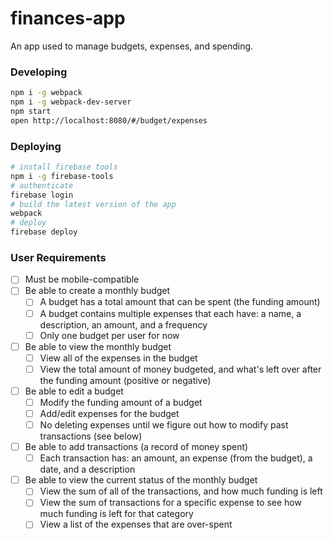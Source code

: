 # finances-app

An app used to manage budgets, expenses, and spending.

### Developing

```bash
npm i -g webpack
npm i -g webpack-dev-server
npm start
open http://localhost:8080/#/budget/expenses 
```

### Deploying

```bash
# install firebase tools
npm i -g firebase-tools
# authenticate
firebase login
# build the latest version of the app
webpack
# deploy
firebase deploy
```

### User Requirements

- [ ] Must be mobile-compatible
- [ ] Be able to create a monthly budget
    - [ ] A budget has a total amount that can be spent (the funding amount)
    - [ ] A budget contains multiple expenses that each have: a name, a description, an amount, and a frequency
    - [ ] Only one budget per user for now
- [ ] Be able to view the monthly budget
    - [ ] View all of the expenses in the budget
    - [ ] View the total amount of money budgeted, and what's left over after the funding amount (positive or negative)
- [ ] Be able to edit a budget
    - [ ] Modify the funding amount of a budget
    - [ ] Add/edit expenses for the budget
    - [ ] No deleting expenses until we figure out how to modify past transactions (see below)
- [ ] Be able to add transactions (a record of money spent)
    - [ ] Each transaction has: an amount, an expense (from the budget), a date, and a description
- [ ] Be able to view the current status of the monthly budget
    - [ ] View the sum of all of the transactions, and how much funding is left
    - [ ] View the sum of transactions for a specific expense to see how much funding is left for that category
    - [ ] View a list of the expenses that are over-spent
